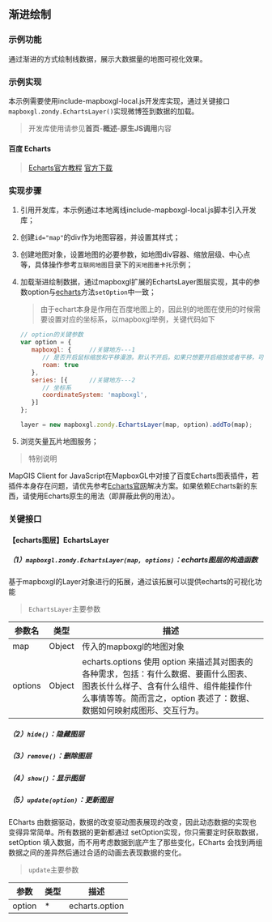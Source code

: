 ## 渐进绘制

### 示例功能

通过渐进的方式绘制线数据，展示大数据量的地图可视化效果。

### 示例实现

本示例需要使用include-mapboxgl-local.js开发库实现，通过关键接口`mapboxgl.zondy.EchartsLayer()`实现微博签到数据的加载。

> 开发库使用请参见**首页**-**概述**-**原生JS调用**内容

#### 百度 Echarts

> <a target="_blank" href="http://echarts.baidu.com/api.html#echarts">Echarts官方教程</a>  <a href="http://echarts.baidu.com/download.html" target="_blank">官方下载</a>

### 实现步骤

1. 引用开发库，本示例通过本地离线include-mapboxgl-local.js脚本引入开发库；

2. 创建`id="map"`的div作为地图容器，并设置其样式；

3. 创建地图对象，设置地图的必要参数，如地图div容器、缩放层级、中心点等，具体操作参考`互联网地图`目录下的`天地图墨卡托`示例；

4. 加载渐进绘制数据，通过mapboxgl扩展的EchartsLayer图层实现，其中的参数option与<a target="_blank" href="http://echarts.baidu.com/api.html#echarts">echarts</a>方法`setOption`中一致；

   > 由于echart本身是作用在百度地图上的，因此别的地图在使用的时候需要设置对应的坐标系，以mapboxgl举例，关键代码如下

   ```javascript
   // option的关键参数
   var option = {
      mapboxgl: {     //关键地方---1
         // 是否开启鼠标缩放和平移漫游。默认不开启。如果只想要开启缩放或者平移，可以设置成 'scale' 或者 'move'。设置成 true 为都开启
         roam: true
      },
      series: [{      //关键地方---2
         // 坐标系
         coordinateSystem: 'mapboxgl',
      }]
   };
   ```

   ```javascript
   layer = new mapboxgl.zondy.EchartsLayer(map, option).addTo(map);
   ```

5. 浏览矢量瓦片地图服务；

> 特别说明

MapGIS Client for JavaScript在MapboxGL中对接了百度Echarts图表插件，若插件本身存在问题，请优先参考<a target="_blank" href="http://echarts.baidu.com/api.html#echarts">Echarts官网</a>解决方案。如果依赖Echarts新的东西，请使用Echarts原生的用法（即屏蔽此例的用法）。

### 关键接口

#### 【echarts图层】EchartsLayer

##### （1）`mapboxgl.zondy.EchartsLayer(map, options)`：echarts图层的构造函数

基于mapboxgl的Layer对象进行的拓展，通过该拓展可以提供echarts的可视化功能

> `EchartsLayer`主要参数

| 参数名  | 类型   | 描述                                                         |
| ------- | ------ | ------------------------------------------------------------ |
| map     | Object | 传入的mapboxgl的地图对象                                     |
| options | Object | echarts.options 使用 option 来描述其对图表的各种需求，包括：有什么数据、要画什么图表、图表长什么样子、含有什么组件、组件能操作什么事情等等。简而言之，option 表述了：数据、数据如何映射成图形、交互行为。 |

##### （2）`hide()`：隐藏图层

##### （3）`remove()`：删除图层

##### （4）`show()`：显示图层

##### （5）`update(option)`：更新图层

ECharts 由数据驱动，数据的改变驱动图表展现的改变，因此动态数据的实现也变得异常简单。所有数据的更新都通过 setOption实现，你只需要定时获取数据，setOption 填入数据，而不用考虑数据到底产生了那些变化，ECharts 会找到两组数据之间的差异然后通过合适的动画去表现数据的变化。

> `update`主要参数

| 参数   | 类型 | 描述           |
| ------ | ---- | -------------- |
| option | *    | echarts.option |